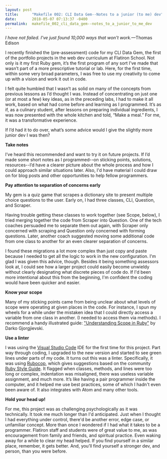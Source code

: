 ```yaml
---
layout: post
title:      "Makefile 002: CLI Data Gem--Notes to a junior (to me) dev"
date:       2018-05-07 07:13:37 -0400
permalink:  makefile_002_cli_data_gem--notes_to_a_junior_to_me_dev
---
```


*I have not failed. I've just found 10,000 ways that won't work.*—Thomas Edison

I recently finished the (pre-assessment) code for my CLI Data Gem, the first of the portfolio projects in the web dev curriculum at Flatiron School. Not only is it my first Ruby gem, it’s the first program of any sort I’ve made that wasn’t part of a more prescriptive tutorial or lab. Here, for the first time, within some very broad parameters, I was free to use my creativity to come up with a vision and work it out in code. 

I felt quite humbled that I wasn’t as solid on many of the concepts from previous lessons as I’d thought I was. Instead of concentrating on just one (or at most a few) key ideas, as in the preceding labs, I had to make it all work, based on what had come before and learning as I programmed. It’s as if, as a culinary student, after lessons on preparing individual ingredients, I was now presented with the whole kitchen and told, “Make a meal.” For me, it was a transformative experience.

If I’d had it to do over, what’s some advice would I give the slightly more junior dev I was then?

**Take notes**

I’ve heard this recommended and want to try it on future projects. If I’d made some short notes as I programmed--on sticking points, solutions, resources--I’d have a clearer picture about the whole process and how I could approach similar situations later. Also, I'd have material I could draw on for blog posts and other opportunities to help fellow programmers. 

**Pay attention to separation of concerns early**

My gem is a quiz game that scrapes a dictionary site to present multiple choice questions to the user. Early on, I had three classes, CLI, Question, and Scraper. 

Having trouble getting these classes to work together (see Scope, below), I tried merging together the code from Scraper into Question. One of the tech coaches persuaded me to separate them out again, with Scraper only concerned with scraping and Question only concerned with forming questions. Later, another coach suggested moving some additional code from one class to another for an even clearer separation of concerns. 

I found these migrations a lot more complex than just copy and paste because I needed to get all the logic to work in the new configuration. I'm glad I was given this advice, though. Besides it being something assessors look at, I could see how a larger project could easily become unwieldy without clearly designating what discrete pieces of code do. If I'd been more intentional about this from the beginning, I'm confident the coding would have been quicker and easier. 

**Know your scope**

Many of my sticking points came from being unclear about what levels of scope were operating at given places in the code. For instance, I spun my wheels for a while under the mistaken idea that I could directly access a variable from one class in another. (I needed to access them via methods). I recommend a handy illustrated guide: ["Understanding Scope in Ruby"](http://www.sitepoint.com/understanding-scope-in-ruby/) by Darko Gjorgjievski.

**Use a linter**

I was using the [Visual Studio Code](https://code.visualstudio.com/) IDE for the first time for this project. Part way through coding, I upgraded to the new version and started to see green lines under parts of my code. It turns out this was a linter. Specifically, it was using [Rubocop](http://rubocop.readthedocs.io/en/latest/), which gives suggestions based on the community [Ruby Style Guide](http://github.com/bbatsov/ruby-style-guide). It flagged when classes, methods, and lines were too long or complex, indentation was misaligned, there was useless variable assignment, and much more. It’s like having a pair programmer inside the computer, and it helped me use best practices, some of which I hadn't even been aware of. It also integrates with Atom and many other tools. 

**Hold your head up!**

For me, this project was as challenging psychologically as it was technically. It took me much longer than I'd anticipated. Just when I thought I had everything under control, there'd be another error, edge case, or unfamiliar concept. More than once I wondered if I had what it takes to be a programmer. Flatiron staff and students were of great value to me, as was encouragement from family and friends, and spiritual practice. Even waking away for a while to clear my head helped. If you find yourself in a similar place, remember, it gets better. And, you’ll find yourself a stronger dev, and person, than you were before. 


